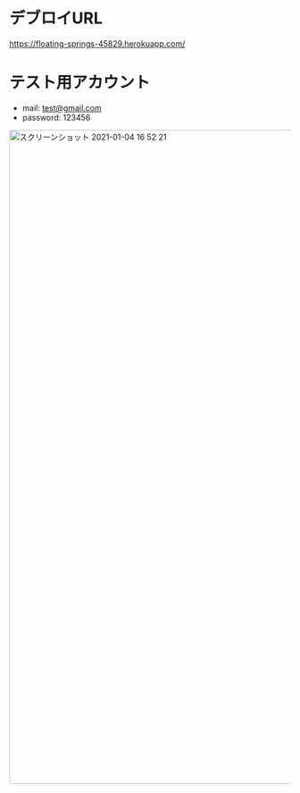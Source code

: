 
 # デブロイURL
 https://floating-springs-45829.herokuapp.com/
  
 # テスト用アカウント
- mail: test@gmail.com
- password: 123456

<img width="1170" alt="スクリーンショット 2021-01-04 16 52 21" src="https://user-images.githubusercontent.com/70818160/103513389-da143c00-4ead-11eb-8093-5b3d1323d956.png">
